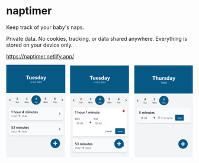 # naptimer

Keep track of your baby's naps. 

Private data. No cookies, tracking, or data shared anywhere. Everything is stored on your device only.

https://naptimer.netlify.app/

![Three screenshots of the app, showing a list of naps with start time, end time, and editable functionality.](/docs/screenshots.png "Screenshots of app")
